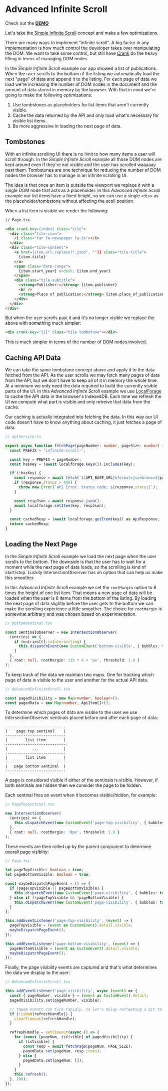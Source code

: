 # Advanced Infinite Scroll

Check out the **[DEMO](https://waynebaylor.github.io/crank-examples/advanced-infinite-scroll/)**

Let's take the [Simple Infinite Scroll](../simple-infinite-scroll) concept and make a few optimizations.

There are many ways to implement "infinite scroll". A big factor in any implementation is how much control the developer takes over manipulating the DOM. We want to take some control, but still have [Crank](https://crank.js.org/) do the heavy lifting in terms of managing DOM nodes.

In the _Simple Infinite Scroll_ example our app showed a list of publications. When the user scrolls to the bottom of the listing we automatically load the next "page" of data and append it to the listing. For each page of data we load we're increasing the number of DOM nodes in the document and the amount of data stored in memory by the browser. With that in mind we're going to make the following optimizations:

1. Use tombstones as placeholders for list items that aren't currently visible.
1. Cache the data returned by the API and only load what's necessary for visible list items.
1. Be more aggressive in loading the next page of data.

## Tombstones

With an infinite scrolling UI there is no limit to how many items a user will scroll through. In the _Simple Infinite Scroll_ example all those DOM nodes are kept around even if they're not visible and the user has scrolled waaaaay past them. Tombstones are one technique for reducing the number of DOM nodes the browser has to manage in an infinite scrolling UI.

The idea is that once an item is outside the viewport we replace it with a single DOM node that acts as a placeholder. In this _Advanced Infinite Scroll_ example our list items have a fixed height, so we can use a single `<div>` as the placeholder/tombstone without affecting the scoll position.

When a list item is visible we render the following:

```html
// Page.tsx

<div crank-key={index} class="tile">
  <div class="tile-icon">
    <i class="far fa-newspaper fa-2x"></i>
  </div>
  <div class="tile-content">
    <a href={item.url.replace('.json', '')} class="tile-title">
      {item.title}
    </a>
    <span class="date-range">
      {item.start_year} &ndash; {item.end_year}
    </span>
    <div class="tile-subtitle">
      <strong>Publisher:</strong> {item.publisher}
      <br />
      <strong>Place of publication:</strong> {item.place_of_publication}
    </div>
  </div>
</div>
```

But when the user scrolls past it and it's no longer visible we replace the above with something much simpler:

```html
<div crank-key="{i}" class="tile tombstone"></div>
```

This is much simpler in terms of the number of DOM nodes involved.

## Caching API Data

We can take the same tombstone concept above and apply it to the data fetched from the API. As the user scrolls we may fetch many pages of data from the API, but we don't have to keep all of it in memory the whole time. At a minimum we only need the data required to build the currently visible parts of the UI. In this _Advanced Infinite Scroll_ example we use [LocalForage](https://localforage.github.io/localForage/) to cache the API data in the browser's IndexedDB. Each time we refresh the UI we compute what part is visible and only retreive that data from the cache.

Our caching is actually integrated into fetching the data. In this way our UI code doesn't have to know anything about caching, it just fetches a page of data.

```typescript
// apiService.ts

export async function fetchPage(pageNumber: number, pageSize: number) {
  const PREFIX = 'infinite-scroll-';

  const key = PREFIX + pageNumber;
  const hasKey = (await localforage.keys()).includes(key);

  if (!hasKey) {
    const response = await fetch(`${API_BASE_URL}&format=json&rows=${pageSize}&page=${pageNumber}`);
    if (response.status > 400) {
      throw new Error(`API Error. Status code: ${response.status}`);
    }

    const respJson = await response.json();
    await localforage.setItem(key, respJson);
  }

  const cachedResp = (await localforage.getItem(key)) as ApiResponse;
  return cachedResp;
}
```

## Loading the Next Page

In the _Simple Infinite Scroll_ example we load the next page when the user scrolls to the bottom. The downside is that the user has to wait for a moment while the next page of data loads, so the scrolling is kind of start/stop. Luckily IntersectionObserver has an option that can help us make this smoother.

In this _Advanced Infinite Scroll_ example we set the `rootMargin` option to 8 times the height of one list item. That means a new page of data will be loaded when the user is 8 items from the bottom of the listing. By loading the next page of data slightly before the user gets to the bottom we can make the scrolling experience a little smoother. The choice for `rootMargin` is somewhat arbitrary and was chosen based on experimentation.

```typescript
// BottomSentinal.tsx

const sentinalObserver = new IntersectionObserver(
  (entries) => {
    if (entries[0].isIntersecting) {
      this.dispatchEvent(new CustomEvent('bottom-visible', { bubbles: true }));
    }
  },
  { root: null, rootMargin: 115 * 8 + 'px', threshold: 1.0 }
);
```

To keep track of the data we maintain two maps. One for tracking which page of data is visible to the user and another for the actual API data.

```typescript
// AdvancedInfiniteScroll.tsx

const pagedVisibility = new Map<number, boolean>();
const pagedData = new Map<number, ApiItem[]>();
```

To determine which pages of data are visible to the user we use IntersectionObserver sentinals placed before and after each page of data:

```
---------------------------
|    page top sentinal    |
---------------------------
|        list item        |
---------------------------
|           ...           |
---------------------------
|        list item        |
---------------------------
|   page bottom sentinal  |
---------------------------
```

A page is considered visible if either of the sentinals is visible. However, if both sentinals are hidden then we consider the page to be hidden.

Each sentinal fires an event when it becomes visible/hidden, for example:

```typescript
// PageTopSentinal.tsx

new IntersectionObserver(
  (entries) => {
    this.dispatchEvent(new CustomEvent('page-top-visibility', { bubbles: true, detail: { visible: entries[0].isIntersecting } }));
  },
  { root: null, rootMargin: '0px', threshold: 1.0 }
);
```

These events are then rolled up by the parent component to determine overall page visiblity:

```typescript
// Page.tsx

let pageTopVisible: boolean = true;
let pageBottomVisible: boolean = true;

const maybeDispatchPageEvent = () => {
  if (pageTopVisible || pageBottomVisible) {
    this.dispatchEvent(new CustomEvent('page-visibility', { bubbles: true, detail: { pageNumber, visible: true } }));
  } else if (!pageTopVisible && !pageBottomVisible) {
    this.dispatchEvent(new CustomEvent('page-visibility', { bubbles: true, detail: { pageNumber, visible: false } }));
  }
};

this.addEventListener('page-top-visibility', (event) => {
  pageTopVisible = (event as CustomEvent).detail.visible;
  maybeDispatchPageEvent();
});

this.addEventListener('page-bottom-visibility', (event) => {
  pageBottomVisible = (event as CustomEvent).detail.visible;
  maybeDispatchPageEvent();
});
```

Finally, the page visibility events are captured and that's what determines the data we display to the user:

```typescript
// AdvancedInfiniteScroll.tsx

this.addEventListener('page-visibility', async (event) => {
  const { pageNumber, visible } = (event as CustomEvent).detail;
  pagedVisibility.set(pageNumber, visible);

  // these events can fire rapidly, so let's delay refreshing a bit to see if another event comes in.
  if (!isNaN(refreshHandle)) {
    clearTimeout(refreshHandle);
  }

  refreshHandle = setTimeout(async () => {
    for (const [pageNum, isVisible] of pagedVisibility) {
      if (isVisible) {
        const resp = await fetchPage(pageNum, PAGE_SIZE);
        pagedData.set(pageNum, resp.items);
      } else {
        pagedData.set(pageNum, []);
      }
    }
    this.refresh();
  }, 100);
});
```
